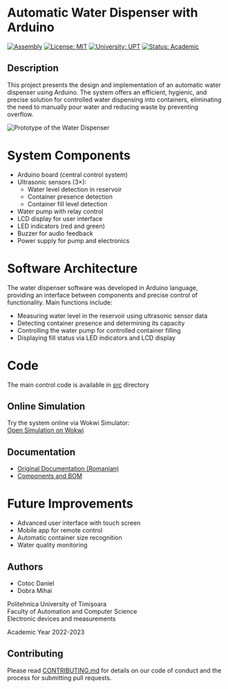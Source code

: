 # Automatic Water Dispenser with Arduino

[![Assembly](https://img.shields.io/badge/language-C++-purple.svg)](https://es.wikipedia.org/wiki/C++)
[![License: MIT](https://img.shields.io/badge/License-MIT-yellow.svg)](https://opensource.org/licenses/MIT)
[![University: UPT](https://img.shields.io/badge/University-Politehnica%20Timisoara-red.svg)](https://www.upt.ro/)
[![Status: Academic](https://img.shields.io/badge/Status-Academic%20Project-success.svg)](https://github.com/mijay6/Implementarea-unui-Microsistem-cu-Microprocesorul-8086)

## Description
This project presents the design and implementation of an automatic water dispenser using Arduino. The system offers an efficient, hygienic, and precise solution for controlled water dispensing into containers, eliminating the need to manually pour water and reducing waste by preventing overflow.

![Prototype of the Water Dispenser](docs/media/images/IMG_20230527_203134.jpg)

# System Components
- Arduino board (central control system)
- Ultrasonic sensors (3×):
    - Water level detection in reservoir
    - Container presence detection
    - Container fill level detection
- Water pump with relay control
- LCD display for user interface
- LED indicators (red and green)
- Buzzer for audio feedback
- Power supply for pump and electronics

# Software Architecture
The water dispenser software was developed in Arduino language, providing an interface between components and precise control of functionality. Main functions include:

- Measuring water level in the reservoir using ultrasonic sensor data
- Detecting container presence and determining its capacity
- Controlling the water pump for controlled container filling
- Displaying fill status via LED indicators and LCD display

# Code
The main control code is available in [src](src/) directory

## Online Simulation
Try the system online via Wokwi Simulator:  
[Open Simulation on Wokwi](https://wokwi.com/projects/363978666759620609)

## Documentation
- [Original Documentation (Romanian)](docs/Project_Documentation_RO.pdf)
- [Components and BOM](docs/Project_Components_and_BOM.pdf)

# Future Improvements
- Advanced user interface with touch screen
- Mobile app for remote control
- Automatic container size recognition
- Water quality monitoring

## Authors
- Cotoc Daniel
- Dobra Mihai
 
Politehnica University of Timișoara  
Faculty of Automation and Computer Science  
Electronic devices and measurements

Academic Year 2022-2023

## Contributing
Please read [CONTRIBUTING.md](CONTRIBUTING.md) for details on our code of conduct and the process for submitting pull requests.
